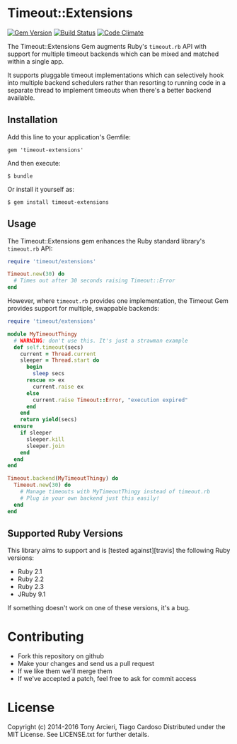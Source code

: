 Timeout::Extensions
===================

[![Gem Version](https://badge.fury.io/rb/timeout-extensions.svg)](http://rubygems.org/gems/timeout-extensions)
[![Build Status](https://secure.travis-ci.org/celluloid/timeout-extensions.svg?branch=master)](http://travis-ci.org/celluloid/timeout-extensions)
[![Code Climate](https://codeclimate.com/github/celluloid/timeout-extensions.svg)](https://codeclimate.com/github/celluloid/timeout-extensions)

The Timeout::Extensions Gem augments Ruby's `timeout.rb` API with support for
multiple timeout backends which can be mixed and matched within a single app.

It supports pluggable timeout implementations which can selectively hook
into multiple backend schedulers rather than resorting to running code in a
separate thread to implement timeouts when there's a better backend available.

## Installation

Add this line to your application's Gemfile:

    gem 'timeout-extensions'

And then execute:

    $ bundle

Or install it yourself as:

    $ gem install timeout-extensions

## Usage

The Timeout::Extensions gem enhances the Ruby standard library's
`timeout.rb` API:

```ruby
require 'timeout/extensions'

Timeout.new(30) do
  # Times out after 30 seconds raising Timeout::Error
end
```

However, where `timeout.rb` provides one implementation, the Timeout Gem
provides support for multiple, swappable backends:

```ruby
require 'timeout/extensions'

module MyTimeoutThingy
  # WARNING: don't use this. It's just a strawman example
  def self.timeout(secs)
    current = Thread.current
    sleeper = Thread.start do
      begin
        sleep secs
      rescue => ex
        current.raise ex
      else
        current.raise Timeout::Error, "execution expired" 
      end
    end
    return yield(secs)
  ensure
    if sleeper
      sleeper.kill
      sleeper.join
    end
  end
end

Timeout.backend(MyTimeoutThingy) do
  Timeout.new(30) do
    # Manage timeouts with MyTimeoutThingy instead of timeout.rb
    # Plug in your own backend just this easily!
  end
end
```

## Supported Ruby Versions

This library aims to support and is [tested against][travis] the following Ruby
versions:

* Ruby 2.1
* Ruby 2.2
* Ruby 2.3
* JRuby 9.1

If something doesn't work on one of these versions, it's a bug.

# Contributing

* Fork this repository on github
* Make your changes and send us a pull request
* If we like them we'll merge them
* If we've accepted a patch, feel free to ask for commit access

# License

Copyright (c) 2014-2016 Tony Arcieri, Tiago Cardoso
Distributed under the MIT License. See LICENSE.txt for further details.

